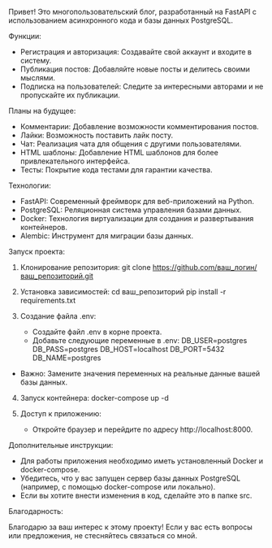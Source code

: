 Привет!  Это  многопользовательский  блог,  разработанный  на  FastAPI  с  использованием  асинхронного  кода  и  базы  данных  PostgreSQL. 

Функции:

* Регистрация  и  авторизация:  Создавайте  свой  аккаунт  и  входите  в  систему.
* Публикация  постов:  Добавляйте  новые  посты  и  делитесь  своими  мыслями.
* Подписка  на  пользователей:  Следите  за  интересными  авторами  и  не  пропускайте  их  публикации.

Планы  на  будущее:

* Комментарии:  Добавление  возможности  комментирования  постов.
* Лайки:  Возможность  поставить  лайк  посту.
* Чат:  Реализация  чата  для  общения  с  другими  пользователями.
* HTML  шаблоны:  Добавление  HTML  шаблонов  для  более  привлекательного  интерфейса.
* Тесты:  Покрытие  кода  тестами  для  гарантии  качества.

Технологии:

* FastAPI:  Современный  фреймворк  для  веб-приложений  на  Python.
* PostgreSQL:  Реляционная  система  управления  базами  данных.
* Docker:  Технология  виртуализации  для  создания  и  развертывания  контейнеров.
* Alembic:  Инструмент  для  миграции  базы  данных.

Запуск  проекта:

1. Клонирование  репозитория:
   git clone https://github.com/ваш_логин/ваш_репозиторий.git
   
2. Установка  зависимостей:
   cd ваш_репозиторий
   pip install -r requirements.txt
   
3. Создание  файла  .env:
   *  Создайте  файл  .env  в  корне  проекта.
   *  Добавьте  следующие  переменные  в  .env:
      DB_USER=postgres
      DB_PASS=postgres
      DB_HOST=localhost
      DB_PORT=5432
      DB_NAME=postgres
      
* Важно:  Замените  значения  переменных  на  реальные  данные  вашей  базы  данных.

4. Запуск  контейнера:
   docker-compose up -d
   
5. Доступ  к  приложению:
   *  Откройте  браузер  и  перейдите  по  адресу  http://localhost:8000.

Дополнительные  инструкции:

*  Для  работы  приложения  необходимо  иметь  установленный  Docker  и  docker-compose.
*  Убедитесь,  что  у  вас  запущен  сервер  базы  данных  PostgreSQL  (например,  с  помощью  docker-compose  или  локально).
*  Если  вы  хотите  внести  изменения  в  код,  сделайте  это  в  папке  src.  

Благодарность:

Благодарю  за  ваш  интерес  к  этому  проекту!  Если  у  вас  есть  вопросы  или  предложения,  не  стесняйтесь  связаться  со  мной.
